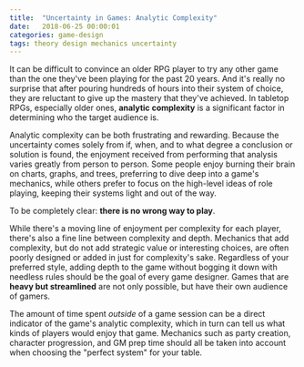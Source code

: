 ```yaml
---
title:  "Uncertainty in Games: Analytic Complexity"
date:   2018-06-25 00:00:01
categories: game-design
tags: theory design mechanics uncertainty
---
```


It can be difficult to convince an older RPG player to try any other game than the one they've been playing for the past 20 years. And it's really no surprise that after pouring hundreds of hours into their system of choice, they are reluctant to give up the mastery that they've achieved. In tabletop RPGs, especially older ones, **analytic complexity** is a significant factor in determining who the target audience is.

Analytic complexity can be both frustrating and rewarding. Because the uncertainty comes solely from if, when, and to what degree a conclusion or solution is found, the enjoyment received from performing that analysis varies greatly from person to person. Some people enjoy burning their brain on charts, graphs, and trees, preferring to dive deep into a game's mechanics, while others prefer to focus on the high-level ideas of role playing, keeping their systems light and out of the way.

To be completely clear: **there is no wrong way to play**.

While there's a moving line of enjoyment per complexity for each player, there's also a fine line between complexity and depth. Mechanics that add complexity, but do not add strategic value or interesting choices, are often poorly designed or added in just for complexity's sake. Regardless of your preferred style, adding depth to the game without bogging it down with needless rules should be the goal of every game designer. Games that are **heavy but streamlined** are not only possible, but have their own audience of gamers.

The amount of time spent _outside_ of a game session can be a direct indicator of the game's analytic complexity, which in turn can tell us what kinds of players would enjoy that game.  Mechanics such as party creation, character progression, and GM prep time should all be taken into account when choosing the "perfect system" for your table.
